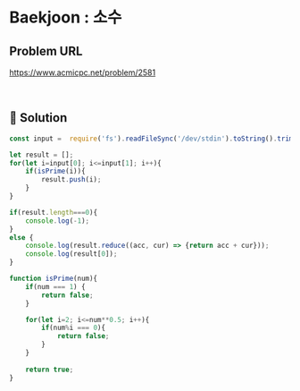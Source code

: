 # Baekjoon : 소수

## Problem URL
https://www.acmicpc.net/problem/2581

<br/>

## 🚩 Solution
```js
const input =  require('fs').readFileSync('/dev/stdin').toString().trim().split('\n').map(x => Number(x));

let result = [];
for(let i=input[0]; i<=input[1]; i++){
    if(isPrime(i)){
        result.push(i);
    }
}

if(result.length===0){
    console.log(-1);
}
else {
    console.log(result.reduce((acc, cur) => {return acc + cur}));
    console.log(result[0]);
}

function isPrime(num){
    if(num === 1) {
        return false;
    }

    for(let i=2; i<=num**0.5; i++){
        if(num%i === 0){
            return false;
        }
    }
    
    return true;
}
```